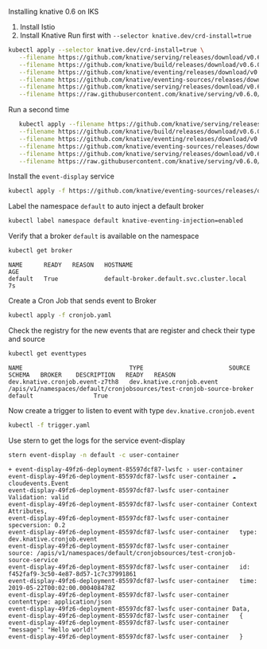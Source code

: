 
Installing knative 0.6 on IKS
1. Install Istio
2. Install Knative
Run first with `--selector knative.dev/crd-install=true`
```bash
kubectl apply --selector knative.dev/crd-install=true \
   --filename https://github.com/knative/serving/releases/download/v0.6.0/serving.yaml \
   --filename https://github.com/knative/build/releases/download/v0.6.0/build.yaml \
   --filename https://github.com/knative/eventing/releases/download/v0.6.0/release.yaml \
   --filename https://github.com/knative/eventing-sources/releases/download/v0.6.0/eventing-sources.yaml \
   --filename https://github.com/knative/serving/releases/download/v0.6.0/monitoring.yaml \
   --filename https://raw.githubusercontent.com/knative/serving/v0.6.0/third_party/config/build/clusterrole.yaml
```
Run a second time
```bash
   kubectl apply --filename https://github.com/knative/serving/releases/download/v0.6.0/serving.yaml  \
   --filename https://github.com/knative/build/releases/download/v0.6.0/build.yaml \
   --filename https://github.com/knative/eventing/releases/download/v0.6.0/release.yaml \
   --filename https://github.com/knative/eventing-sources/releases/download/v0.6.0/eventing-sources.yaml \
   --filename https://github.com/knative/serving/releases/download/v0.6.0/monitoring.yaml \
   --filename https://raw.githubusercontent.com/knative/serving/v0.6.0/third_party/config/build/clusterrole.yaml
```

Install the `event-display` service
```bash
kubectl apply -f https://github.com/knative/eventing-sources/releases/download/v0.6.0/event-display.yaml
```

Label the namespace `default` to auto inject a default broker
```bash
kubectl label namespace default knative-eventing-injection=enabled
```
Verify that a broker `default` is available on the namespace
```bash
kubectl get broker
```
```
NAME      READY   REASON   HOSTNAME                                   AGE
default   True             default-broker.default.svc.cluster.local   7s
```
Create a Cron Job that sends event to Broker
```bash
kubectl apply -f cronjob.yaml
```
Check the registry for the new events that are register and check their type and source
```bash
kubectl get eventtypes
```
```
NAME                              TYPE                        SOURCE                                                                  SCHEMA   BROKER    DESCRIPTION   READY   REASON
dev.knative.cronjob.event-z7th8   dev.knative.cronjob.event   /apis/v1/namespaces/default/cronjobsources/test-cronjob-source-broker            default                 True
```
Now create a trigger to listen to event with type `dev.knative.cronjob.event`
```bash
kubectl -f trigger.yaml
```
Use stern to get the logs for the service event-display
```bash
stern event-display -n default -c user-container
```
````
+ event-display-49fz6-deployment-85597dcf87-lwsfc › user-container
event-display-49fz6-deployment-85597dcf87-lwsfc user-container ☁️  cloudevents.Event
event-display-49fz6-deployment-85597dcf87-lwsfc user-container Validation: valid
event-display-49fz6-deployment-85597dcf87-lwsfc user-container Context Attributes,
event-display-49fz6-deployment-85597dcf87-lwsfc user-container   specversion: 0.2
event-display-49fz6-deployment-85597dcf87-lwsfc user-container   type: dev.knative.cronjob.event
event-display-49fz6-deployment-85597dcf87-lwsfc user-container   source: /apis/v1/namespaces/default/cronjobsources/test-cronjob-source-service
event-display-49fz6-deployment-85597dcf87-lwsfc user-container   id: f452faf9-3c50-4e87-8d57-1c7c37991861
event-display-49fz6-deployment-85597dcf87-lwsfc user-container   time: 2019-05-22T00:02:00.000408478Z
event-display-49fz6-deployment-85597dcf87-lwsfc user-container   contenttype: application/json
event-display-49fz6-deployment-85597dcf87-lwsfc user-container Data,
event-display-49fz6-deployment-85597dcf87-lwsfc user-container   {
event-display-49fz6-deployment-85597dcf87-lwsfc user-container     "message": "Hello world!"
event-display-49fz6-deployment-85597dcf87-lwsfc user-container   }
````
